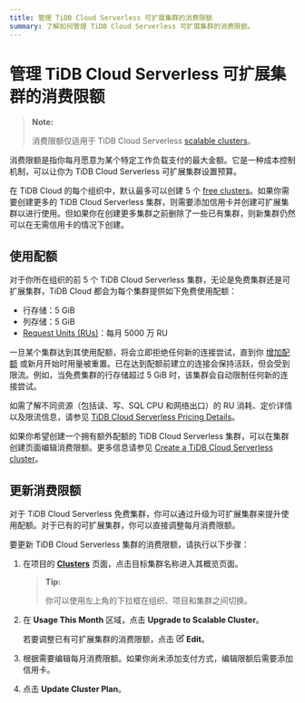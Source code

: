 ```yaml
---
title: 管理 TiDB Cloud Serverless 可扩展集群的消费限额
summary: 了解如何管理 TiDB Cloud Serverless 可扩展集群的消费限额。
---
```


# 管理 TiDB Cloud Serverless 可扩展集群的消费限额

> **Note:**
>
> 消费限额仅适用于 TiDB Cloud Serverless [scalable clusters](/tidb-cloud/select-cluster-tier.md#scalable-cluster-plan)。

消费限额是指你每月愿意为某个特定工作负载支付的最大金额。它是一种成本控制机制，可以让你为 TiDB Cloud Serverless 可扩展集群设置预算。

在 TiDB Cloud 的每个组织中，默认最多可以创建 5 个 [free clusters](/tidb-cloud/select-cluster-tier.md#free-cluster-plan)。如果你需要创建更多的 TiDB Cloud Serverless 集群，则需要添加信用卡并创建可扩展集群以进行使用。但如果你在创建更多集群之前删除了一些已有集群，则新集群仍然可以在无需信用卡的情况下创建。

## 使用配额

对于你所在组织的前 5 个 TiDB Cloud Serverless 集群，无论是免费集群还是可扩展集群，TiDB Cloud 都会为每个集群提供如下免费使用配额：

- 行存储：5 GiB
- 列存储：5 GiB
- [Request Units (RUs)](/tidb-cloud/tidb-cloud-glossary.md#request-unit)：每月 5000 万 RU

一旦某个集群达到其使用配额，将会立即拒绝任何新的连接尝试，直到你 [增加配额](#update-spending-limit) 或新月开始时用量被重置。已在达到配额前建立的连接会保持活跃，但会受到限流。例如，当免费集群的行存储超过 5 GiB 时，该集群会自动限制任何新的连接尝试。

如需了解不同资源（包括读、写、SQL CPU 和网络出口）的 RU 消耗、定价详情以及限流信息，请参见 [TiDB Cloud Serverless Pricing Details](https://www.pingcap.com/tidb-cloud-serverless-pricing-details)。

如果你希望创建一个拥有额外配额的 TiDB Cloud Serverless 集群，可以在集群创建页面编辑消费限额。更多信息请参见 [Create a TiDB Cloud Serverless cluster](/tidb-cloud/create-tidb-cluster-serverless.md)。

## 更新消费限额

对于 TiDB Cloud Serverless 免费集群，你可以通过升级为可扩展集群来提升使用配额。对于已有的可扩展集群，你可以直接调整每月消费限额。

要更新 TiDB Cloud Serverless 集群的消费限额，请执行以下步骤：

1. 在项目的 [**Clusters**](https://tidbcloud.com/project/clusters) 页面，点击目标集群名称进入其概览页面。

    > **Tip:**
    >
    > 你可以使用左上角的下拉框在组织、项目和集群之间切换。

2. 在 **Usage This Month** 区域，点击 **Upgrade to Scalable Cluster**。

    若要调整已有可扩展集群的消费限额，点击 <svg width="14" height="14" viewBox="0 0 24 24" fill="none" xmlns="http://www.w3.org/2000/svg"><path d="M11 3.99998H6.8C5.11984 3.99998 4.27976 3.99998 3.63803 4.32696C3.07354 4.61458 2.6146 5.07353 2.32698 5.63801C2 6.27975 2 7.11983 2 8.79998V17.2C2 18.8801 2 19.7202 2.32698 20.362C2.6146 20.9264 3.07354 21.3854 3.63803 21.673C4.27976 22 5.11984 22 6.8 22H15.2C16.8802 22 17.7202 22 18.362 21.673C18.9265 21.3854 19.3854 20.9264 19.673 20.362C20 19.7202 20 18.8801 20 17.2V13M7.99997 16H9.67452C10.1637 16 10.4083 16 10.6385 15.9447C10.8425 15.8957 11.0376 15.8149 11.2166 15.7053C11.4184 15.5816 11.5914 15.4086 11.9373 15.0627L21.5 5.49998C22.3284 4.67156 22.3284 3.32841 21.5 2.49998C20.6716 1.67156 19.3284 1.67155 18.5 2.49998L8.93723 12.0627C8.59133 12.4086 8.41838 12.5816 8.29469 12.7834C8.18504 12.9624 8.10423 13.1574 8.05523 13.3615C7.99997 13.5917 7.99997 13.8363 7.99997 14.3255V16Z" stroke="currentColor" stroke-width="2" stroke-linecap="round" stroke-linejoin="round"></path></svg> **Edit**。

3. 根据需要编辑每月消费限额。如果你尚未添加支付方式，编辑限额后需要添加信用卡。
4. 点击 **Update Cluster Plan**。